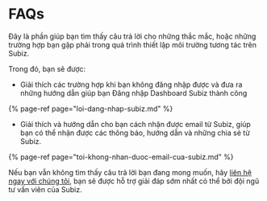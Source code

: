 # FAQs

Đây là phần giúp bạn tìm thấy câu trả lời cho những thắc mắc, hoặc những trường hợp bạn gặp phải trong quá trình thiết lập môi trường tương tác trên Subiz.

Trong đó, bạn sẽ được:

* Giải thích các trường hợp khi bạn không đăng nhập được và đưa ra những hướng dẫn giúp bạn Đăng nhập Dashboard Subiz thành công

{% page-ref page="loi-dang-nhap-subiz.md" %}

* Giải thích và hướng dẫn cho bạn cách nhận được email từ Subiz, giúp bạn có thể nhận được các thông báo, hướng dẫn và những chia sẻ từ Subiz.

{% page-ref page="toi-khong-nhan-duoc-email-cua-subiz.md" %}

Nếu bạn vẫn không tìm thấy câu trả lời bạn đang mong muốn, hãy [liên hệ ngay với chúng tôi](https://subiz.com/vi/contact.html), bạn sẽ được hỗ trợ giải đáp sớm nhất có thể bởi đội ngũ tư vấn viên của Subiz.  


